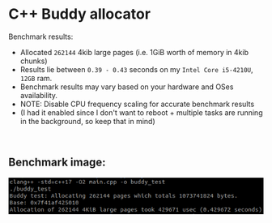 # C++ Buddy allocator

Benchmark results:

- Allocated `262144` 4kib large pages (i.e. 1GiB worth of memory in 4kib chunks)
- Results lie between `0.39 - 0.43` seconds on my `Intel Core i5-4210U`, `12GB` ram.
- Benchmark results may vary based on your hardware and OSes availability.
- NOTE: Disable CPU frequency scaling for accurate benchmark results
- (I had it enabled since I don't want to reboot + multiple tasks are running in the background, so keep that in mind)

<br>

## Benchmark image:
<img src="benchmark.png">
